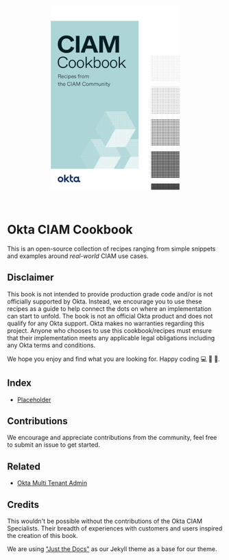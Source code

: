 <div align="center">
    <img src="/assets/images/cookbook-cover.png" width="300px">
</div>
<br>
<br>

# Okta CIAM Cookbook

This is an open-source collection of recipes ranging from simple snippets and examples around *real-world* CIAM use cases.

## **Disclaimer**
This book is not intended to provide production grade code and/or is not officially supported by Okta. Instead, we encourage you to use these recipes as a guide to help connect the dots on where an implementation can start to unfold. The book is not an official Okta product and does not qualify for any Okta support. Okta makes no warranties regarding this project. Anyone who chooses to use this cookbook/recipes must ensure that their implementation meets any applicable legal obligations including any Okta terms and conditions.

We hope you enjoy and find what you are looking for. Happy coding :computer: :tada: :rainbow:.

## Index
  * [Placeholder]()

## Contributions
We encourage and appreciate contributions from the community, feel free to submit an issue to get started.

## Related
- [Okta Multi Tenant Admin](https://docs.idp.rocks/)

## Credits
This wouldn't be possible without the contributions of the Okta CIAM Specialists. Their breadth of experiences with customers and users inspired the creation of this book.

We are using ["Just the Docs"](https://github.com/pmarsceill/just-the-docs) as our Jekyll theme as a base for our theme.